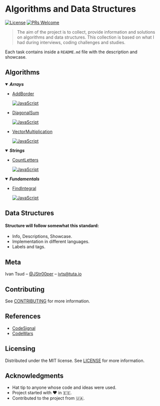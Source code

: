 # Algorithms and Data Structures

[![License](https://img.shields.io/badge/license-MIT-blue.svg?style=flat-square)](LICENSE)
[![PRs Welcome](https://img.shields.io/badge/PRs-welcome-brightgreen.svg?style=flat-square)](http://makeapullrequest.com)

> The aim of the project is to collect, provide information and solutions on algorithms and data structures. This collection is based on what I had during interviews, coding challenges and studies.

Each task contains inside a `README.md` file with the description and showcase.

## Algorithms

<!-- Arrays Dropdown -->
<details id="arrays" open>
<summary>
	<strong>
		<em>Arrays</em>
	</strong>
</summary>

- [AddBorder](/algorithms/arrays/AddBorder/README.md)

  [![JavaScript](https://img.shields.io/badge/JavaScript-yellow.svg?style=flat-square)](/algorithms/arrays/AddBorder/javascript/addBorder.js)

- [DiagonalSum](/algorithms/arrays/DiagonalSum/README.md)

  [![JavaScript](https://img.shields.io/badge/JavaScript-yellow.svg?style=flat-square)](/algorithms/arrays/DiagonalSum/javascript/diagonalSum.js)

- [VectorMultiplication](/algorithms/arrays/VectorMultiplication/README.md)

  [![JavaScript](https://img.shields.io/badge/JavaScript-yellow.svg?style=flat-square)](/algorithms/arrays/VectorMultiplication/javascript/vectorMultiplication.js)

</details>

<!-- Strings Dropdown -->

<details id="strings" open>
<summary>
	<strong>
		<em>Strings</em>
	</strong>
</summary>

- [CountLetters](/algorithms/strings/CountLetters/README.md)

  [![JavaScript](https://img.shields.io/badge/JavaScript-yellow.svg?style=flat-square)](/algorithms/strings/CountLetters/javascript/countLetters.js)

</details>

<!-- Fundamentals dropdown -->

<details id="fundamentals" open>
<summary>
	<strong>
		<em>Fundamentals</em>
	</strong>
</summary>

- [FindIntegral](/algorithms/fundamentals/FindIntegral/README.md)

  [![JavaScript](https://img.shields.io/badge/JavaScript-yellow.svg?style=flat-square)](/algorithms/fundamentals/FindIntegral/javascript/findIntegral.js)

</details>

## Data Structures

#### Structure will follow somewhat this standard:

- Info, Descriptions, Showcase.
- Implementation in different languages.
- Labels and tags.

## Meta

Ivan Tsud – [@JStr00per](https://twitter.com/JStr00per) – ivts@tuta.io

## Contributing

See [CONTRIBUTING](CONTRIBUTING.md) for more information.

## References

- [CodeSignal](https://codesignal.com/)
- [CodeWars](https://codewars.com/)

## Licensing

Distributed under the MIT license. See [LICENSE](LICENSE) for more information.

## Acknowledgments

- Hat tip to anyone whose code and ideas were used.
- Project started with <span>&#9829;</span> in 🇪🇪.
- Contributed to the project from 🇺🇦.
